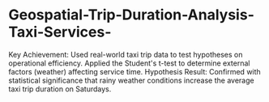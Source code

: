 # Geospatial-Trip-Duration-Analysis-Taxi-Services-
Key Achievement: Used real-world taxi trip data to test hypotheses on operational efficiency. Applied the Student's t-test to determine external factors (weather) affecting service time. Hypothesis Result: Confirmed with statistical significance that rainy weather conditions increase the average taxi trip duration on Saturdays.
